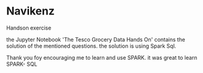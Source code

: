 # Navikenz
Handson exercise

the Jupyter Notebook 'The Tesco Grocery Data Hands On' contains the solution of the mentioned questions.
the solution is using Spark Sql.

Thank you foy encouraging me to learn and use SPARK. it was great to learn SPARK- SQL
